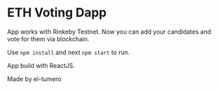 # ETH Voting Dapp

App works with Rinkeby Testnet.
Now you can add your candidates and vote for them via blockchain.

Use `npm install` and next `npm start` to run.

App build with ReactJS.

Made by el-tumero





